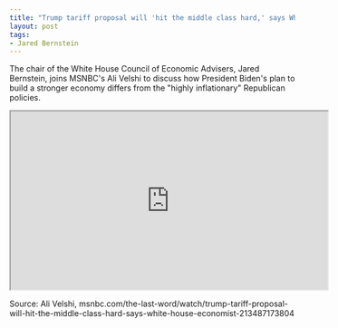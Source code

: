 ```yaml
---
title: "Trump tariff proposal will 'hit the middle class hard,' says White House economist"
layout: post
tags:
- Jared Bernstein
---
```


The chair of the White House Council of Economic Advisers, Jared Bernstein, joins MSNBC's Ali Velshi to discuss how President Biden's plan to build a stronger economy differs from the "highly inflationary" Republican policies.

<iframe width="560" height="315" src="https://www.youtube.com/embed/-1e-6Blja6o?si=3k-R4jtl-wkFuD_H" title="Trump tariff proposal" referrerpolicy="strict-origin-when-cross-origin" allowfullscreen></iframe>

Source: Ali Velshi, msnbc.com/the-last-word/watch/trump-tariff-proposal-will-hit-the-middle-class-hard-says-white-house-economist-213487173804
